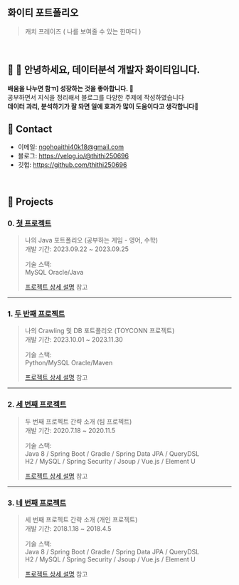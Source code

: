 ## 화이티 포트폴리오
>캐치 프레이즈 ( 나를 보여줄 수 있는 한마디 )

</br>

## :pushpin: 👧 안녕하세요, 데이터분석 개발자 화이티입니다.</br>
<strong>배움을 나누면 함ㄲ] 성장하는 것을 좋아합니다. 🥰</strong></br>
공부하면서 지식을 정리해서 블로그를 다양한 주제에 작성하였습니다</br>
<strong>데이터 과리, 분석하기가 잘 돠면 일에 효과가 많이 도움이다고 생각합니다💫</strong></br>

## :pushpin: Contact
- 이메일: ngohoaithi40k18@gmail.com
- 블로그: https://velog.io/@thithi250696
- 깃헙: https://github.com/thithi250696

</br>

## :pushpin: Projects
### 0. [첫 프로젝트](https://github.com/thithi250696/1stProject/blob/main/README.md)
>나의 Java 포트폴리오 (공부하는 게임 - 영어, 수학)<br>
>개발 기간: 2023.09.22 ~ 2023.09.25  
>  
>기술 스택:  
> MySQL Oracle/Java
>  
>[프로젝트 상세 설명](https://github.com/thithi250696/1stProject/blob/main/README.md) 참고

---
### 1. [두 반째 프로젝트](https://github.com/thithi250696/2ndProject/blob/main/README.md)
>나의 Crawling 및 DB 포트폴리오 (TOYCONN 프로젝트)  
>개발 기간: 2023.10.01 ~ 2023.11.30  
>  
>기술 스택:  
> Python/MySQL Oracle/Maven
>  
>[프로젝트 상세 설명](https://github.com/thithi250696/2ndProject/blob/main/README.md) 참고

---

### 2. [세 번째 프로젝트](https://github.com/thithi250696/thi/blob/main/README.md)
>두 번째 프로젝트 간략 소개  (팀 프로젝트)  
>개발 기간: 2020.7.18 ~ 2020.11.5  
>  
>기술 스택:  
>Java 8 / Spring Boot / Gradle / Spring Data JPA / QueryDSL  
>H2 / MySQL / Spring Security / Jsoup / Vue.js / Element U  
>  
>[프로젝트 상세 설명](https://github.com/thithi250696/thi/blob/main/README.md) 참고

---

### 3. [네 번째 프로젝트](https://github.com/thithi250696/thi/blob/main/README.md)
>세 번째 프로젝트 간략 소개  (개인 프로젝트)  
>개발 기간: 2018.1.18 ~ 2018.4.5  
>  
>기술 스택:  
>Java 8 / Spring Boot / Gradle / Spring Data JPA / QueryDSL  
>H2 / MySQL / Spring Security / Jsoup / Vue.js / Element U  
>  
>[프로젝트 상세 설명](https://github.com/thithi250696/thi/blob/main/README.md) 참고
